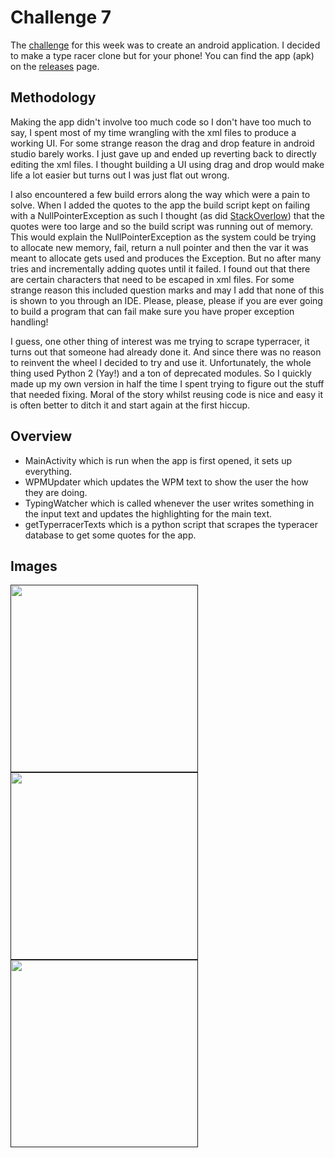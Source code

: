 # Challenge 7

The [challenge](https://secure.ecs.soton.ac.uk/student/wiki/w/COMP1202/Space_Cadets/SCChallengeAndroidApp) for this week was to create an android application. I decided to make a type racer clone but for your phone! You can find the app (apk) on the [releases](https://github.com/miam-miam100/SpaceCadets/releases/tag/challenge7) page.

## Methodology

Making the app didn't involve too much code so I don't have too much to say, I spent most of my time wrangling with the xml files to produce a working UI. For some strange reason the drag and drop feature in android studio barely works. I just gave up and ended up reverting back to directly editing the xml files. I thought building a UI using drag and drop would make life a lot easier but turns out I was just flat out wrong.

I also encountered a few build errors along the way which were a pain to solve. When I added the quotes to the app the build script kept on failing with a NullPointerException as such I thought (as did [StackOverlow](https://stackoverflow.com/questions/22583418/execution-failed-for-task-appmergedebugresources-android-studio)) that the quotes were too large and so the build script was running out of memory. This would explain the NullPointerException as the system could be trying to allocate new memory, fail, return a null pointer and then the var it was meant to allocate gets used and produces the Exception. But no after many tries and incrementally adding quotes until it failed. I found out that there are certain characters that need to be escaped in xml files. For some strange reason this included question marks and may I add that none of this is shown to you through an IDE. Please, please, please if you are ever going to build a program that can fail make sure you have proper exception handling! 

I guess, one other thing of interest was me trying to scrape typerracer, it turns out that someone had already done it. And since there was no reason to reinvent the wheel I decided to try and use it. Unfortunately, the whole thing used Python 2 (Yay!) and a ton of deprecated modules. So I quickly made up my own version in half the time I spent trying to figure out the stuff that needed fixing. Moral of the story whilst reusing code is nice and easy it is often better to ditch it and start again at the first hiccup. 

## Overview

- MainActivity which is run when the app is first opened, it sets up everything.
- WPMUpdater which updates the WPM text to show the user the how they are doing. 
- TypingWatcher which is called whenever the user writes something in the input text and updates the highlighting for the main text.
- getTyperracerTexts which is a python script that scrapes the typeracer database to get some quotes for the app.

## Images

[<img src="https://user-images.githubusercontent.com/49870539/143959973-ac3ebfa8-d8a1-49b3-8f26-e1be5eb263c5.png" width="300"/>]()
[<img src="https://user-images.githubusercontent.com/49870539/143960115-45b5ac00-ae0b-423a-949e-fd4faa1d9182.png" width="300"/>]()
[<img src="https://user-images.githubusercontent.com/49870539/143960120-ae201def-7c7c-4065-a6e1-dc978c645f96.png" width="300"/>]()
